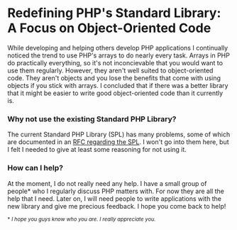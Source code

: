 # Redefining PHP's Standard Library: A Focus on Object-Oriented Code

While developing and helping others develop PHP applications I continually noticed the trend to use PHP's arrays to do nearly every task.  Arrays in PHP do practically everything, so it's not inconcievable that you would want to use them regularly.  However, they aren't well suited to object-oriented code.  They aren't objects and you lose the benefits that come with using objects if you stick with arrays.  I concluded that if there was a better library that it might be easier to write good object-oriented code than it currently is.

### Why not use the existing Standard PHP Library?

The current Standard PHP Library (SPL) has many problems, some of which are documented in an [RFC regarding the SPL](https://wiki.php.net/rfc/spl-improvements).  I won't go into them here, but I felt I needed to give at least some reasoning for not using it.

### How can I help?

At the moment, I do not really need any help.  I have a small group of people* who I regularly discuss PHP matters with. For now they are all the help that I need. Later on, I will need people to write applications with the new library and give me precious feedback.  I hope you come back to help!

<sup> * *I hope you guys know who you are.  I really appreciate you.*</sup>